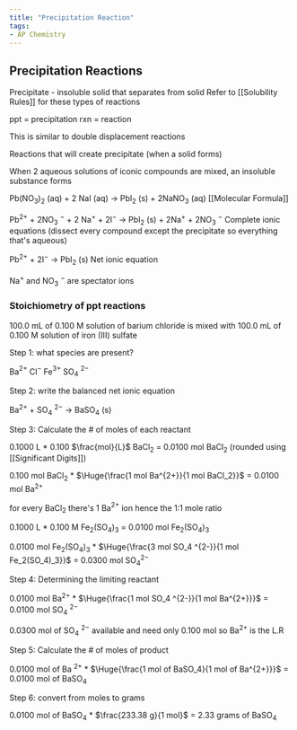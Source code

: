 ```yaml
---
title: "Precipitation Reaction"
tags:
- AP Chemistry
---
```


## Precipitation Reactions

Precipitate - insoluble solid that separates from solid
Refer to [[Solubility Rules]] for these types of reactions

ppt = precipitation
rxn = reaction

This is similar to double displacement reactions 

Reactions that will create precipitate (when a solid forms)

When 2 aqueous solutions of iconic compounds are mixed, an insoluble substance forms 

Pb(NO$_3$)$_2$ (aq) + 2 NaI (aq) -> PbI$_2$ (s) + 2NaNO$_3$ (aq)
[[Molecular Formula]]

Pb$^{2+}$ + 2NO$_3$ $^-$ + 2 Na$^+$ + 2I$^-$ -> PbI$_2$ (s) + 2Na$^+$ + 2NO$_3$ $^-$ 
Complete ionic equations (dissect every compound except the precipitate so everything that's aqueous) 

Pb$^{2+}$ + 2I$^-$ -> PbI$_2$ (s)
Net ionic equation

Na$^+$ and NO$_3$ $^-$ are spectator ions

### Stoichiometry of ppt reactions

100.0 mL of 0.100 M solution of barium chloride is mixed with 100.0 mL of 0.100 M solution of iron (III) sulfate

Step 1: what species are present?

Ba$^{2+}$  Cl$^-$  Fe$^{3+}$ SO$_4$ $^{2-}$

Step 2: write the balanced net ionic equation

Ba$^{2+}$ + SO$_4$ $^{2-}$ -> BaSO$_4$ (s)

Step 3: Calculate the # of moles of each reactant

0.1000 L * 0.100 $\frac{mol}{L}$ BaCl$_2$ = 0.0100 mol BaCl$_2$ (rounded using [[Significant Digits]])

0.100 mol BaCl$_2$ * $\Huge{\frac{1 mol Ba^{2+}}{1 mol BaCl_2}}$ = 0.0100 mol Ba$^{2+}$

for every BaCl$_2$ there's 1 Ba$^{2+}$ ion hence the 1:1 mole ratio

0.1000 L * 0.100 M Fe$_2$(SO$_4$)$_3$ = 0.0100 mol Fe$_2$(SO$_4$)$_3$

0.0100 mol Fe$_2$(SO$_4$)$_3$ * $\Huge{\frac{3 mol SO_4 ^{2-}}{1 mol Fe_2(SO_4)_3}}$ = 0.0300 mol SO$_4$$^{2-}$ 

Step 4: Determining the limiting reactant

0.0100 mol Ba$^{2+}$ * $\Huge{\frac{1 mol SO_4 ^{2-}}{1 mol Ba^{2+}}}$ = 0.0100 mol SO$_4$ $^{2-}$ 

0.0300 mol of SO$_4$ $^{2-}$ available and need only 0.100 mol so Ba$^{2+}$ is the L.R

Step 5: Calculate the # of moles of product

0.0100 mol of Ba $^{2+}$ * $\Huge{\frac{1 mol of BaSO_4}{1 mol of Ba^{2+}}}$ = 0.0100 mol of BaSO$_4$ 

Step 6: convert from moles to grams

0.0100 mol of BaSO$_4$ * $\frac{233.38 g}{1 mol}$ = 2.33 grams of BaSO$_4$



